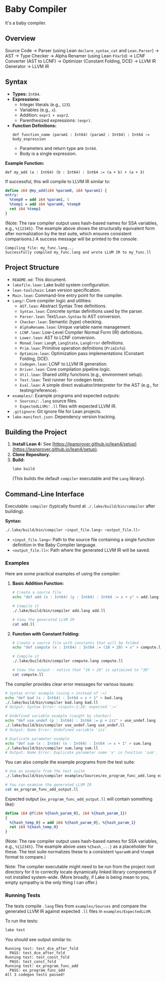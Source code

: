 # Baby Compiler

It's a baby compiler.

## Overview

Source Code
-> Parser (using Lean `declare_syntax_cat` and `Lean.Parser`)
-> AST
-> Type Checker
-> Alpha Renamer (using Lean `FVarId`)
-> LCNF Converter (AST to LCNF)
-> Optimizer (Constant Folding, DCE)
-> LLVM IR Generator
-> LLVM IR

## Syntax

-   **Types:** `Int64`.
-   **Expressions:**
    -   Integer literals (e.g., `123`).
    -   Variables (e.g., `x`).
    -   Addition: `expr1 + expr2`.
    -   Parenthesized expressions: `(expr)`.
-   **Function Definitions:**
    ```lean
    def function_name (param1 : Int64) (param2 : Int64) : Int64 := body_expression
    ```
    -   Parameters and return type are `Int64`.
    -   Body is a single expression.

**Example Function:**
```lean
def my_add (a : Int64) (b : Int64) : Int64 := (a + b) + (a + 3)
```

If successful, this will compile to LLVM IR similar to:
```llvm
define i64 @my_add(i64 %param0, i64 %param1) {
entry:
  %temp0 = add i64 %param1, 5
  %temp1 = add i64 %param0, %temp0
  ret i64 %temp1
}
```
(Note: The raw compiler output uses hash-based names for SSA variables, e.g., `%{12345}`. The example above shows the structurally equivalent form after normalization by the test suite, which ensures consistent comparisons.)
A success message will be printed to the console:
```
Compiling file: my_func.lang...
Successfully compiled my_func.lang and wrote LLVM IR to my_func.ll
```

## Project Structure

*   `README.md`: This document.
*   `lakefile.lean`: Lake build system configuration.
*   `lean-toolchain`: Lean version specification.
*   `Main.lean`: Command-line entry point for the compiler.
*   `Lang/`: Core compiler logic and utilities:
    *   `AST.lean`: Abstract Syntax Tree definitions.
    *   `Syntax.lean`: Concrete syntax definitions used by the parser.
    *   `Parser.lean`: Text/`Lean.Syntax` to AST conversion.
    *   `Checker.lean`: Semantic (type) checking.
    *   `AlphaRename.lean`: Unique variable name management.
    *   `LCNF.lean`: Low-Level Compiler Normal Form (IR) definitions.
    *   `Lower.lean`: AST to LCNF conversion.
    *   `Monad.lean`: `LangM`, `LangState`, `LangError` definitions.
    *   `Prim.lean`: Primitive operation definitions (`PrimInfo`).
    *   `Optimize.lean`: Optimization pass implementations (Constant Folding, DCE).
    *   `Codegen.lean`: LCNF to LLVM IR generation.
    *   `Driver.lean`: Core compilation pipeline logic.
    *   `Util.lean`: Shared utility functions (e.g., environment setup).
    *   `Test.lean`: Test runner for codegen tests.
    *   `Eval.lean`: A simple direct evaluator/interpreter for the AST (e.g., for testing/reference).
*   `examples/`: Example programs and expected outputs:
    *   `Sources/`: `.lang` source files.
    *   `ExpectedLLVM/`: `.ll` files with expected LLVM IR.
*   `.gitignore`: Git ignore file for Lean projects.
*   `lake-manifest.json`: Dependency version tracking.

## Building the Project

1.  **Install Lean 4:** See [https://leanprover.github.io/lean4/setup](https://leanprover.github.io/lean4/setup).
2.  **Clone Repository.**
3.  **Build:**
    ```bash
    lake build
    ```
    (This builds the default `compiler` executable and the `Lang` library).


## Command-Line Interface

Executable: `compiler` (typically found at `./.lake/build/bin/compiler` after building).

**Syntax:**
```bash
./.lake/build/bin/compiler <input_file.lang> <output_file.ll>
```

*   `<input_file.lang>`: Path to the source file containing a single function definition in the Baby Compiler language.
*   `<output_file.ll>`: Path where the generated LLVM IR will be saved.

### Examples

Here are some practical examples of using the compiler:

1. **Basic Addition Function:**
   ```bash
   # Create a source file
   echo "def add (x : Int64) (y : Int64) : Int64 := x + y" > add.lang
   
   # Compile it
   ./.lake/build/bin/compiler add.lang add.ll
   
   # View the generated LLVM IR
   cat add.ll
   ```

2. **Function with Constant Folding:**
   ```bash
   # Create a source file with constants that will be folded
   echo "def compute (x : Int64) : Int64 := (10 + 20) + x" > compute.lang
   
   # Compile it
   ./.lake/build/bin/compiler compute.lang compute.ll
   
   # View the output - notice that "10 + 20" is optimized to "30"
   cat compute.ll
   ```

The compiler provides clear error messages for various issues:

```bash
# Syntax error example (using = instead of :=)
echo "def bad (x : Int64) : Int64 = x + 1" > bad.lang
./.lake/build/bin/compiler bad.lang bad.ll
# Output: Syntax Error: <input>:1:28: expected ':=' 

# Undefined variable example (caught by checker)
echo "def use_undef (p : Int64) : Int64 := p + zzz" > use_undef.lang
./.lake/build/bin/compiler use_undef.lang use_undef.ll
# Output: Name Error: Undefined variable 'zzz'

# Duplicate parameter example
echo "def sum (x : Int64) (x : Int64) : Int64 := x + 1" > sum.lang
./.lake/build/bin/compiler sum.lang sum.ll
# Output: Name Error: Duplicate parameter name 'x' in function 'sum'.
```

You can also compile the example programs from the test suite:
```bash
# Use an example from the test suite
./.lake/build/bin/compiler examples/Sources/ex_program_func_add.lang ex_program_func_add_output.ll

# You can examine the generated LLVM IR
cat ex_program_func_add_output.ll
```

Expected output (`ex_program_func_add_output.ll` will contain something like):
```llvm
define i64 @f(i64 %{hash_param_0}, i64 %{hash_param_1}) 
{
  %{hash_temp_0} = add i64 %{hash_param_0}, %{hash_param_1}
  ret i64 %{hash_temp_0}
}
```
(Note: The raw compiler output uses hash-based names for SSA variables, e.g., `%{12345}`. The example above uses `%{hash_...}` as a placeholder for these. The test suite normalizes these to a consistent `%paramN` and `%tempN` format to compare.)

Note: The compiler executable might need to be run from the project root directory for it to correctly locate dynamically linked library components if not installed system-wide. (More broadly, if Lake is being mean to you, empty sympathy is the only thing I can offer.)

### Running Tests

The tests compile `.lang` files from `examples/Sources` and compare the generated LLVM IR against expected `.ll` files in `examples/ExpectedLLVM`.

To run the tests:
```bash
lake test
```
You should see output similar to:
```
Running test: test_dce_after_fold
  PASS: test_dce_after_fold
Running test: test_const_fold
  PASS: test_const_fold
Running test: ex_program_func_add
  PASS: ex_program_func_add
All 3 codegen tests passed!
```